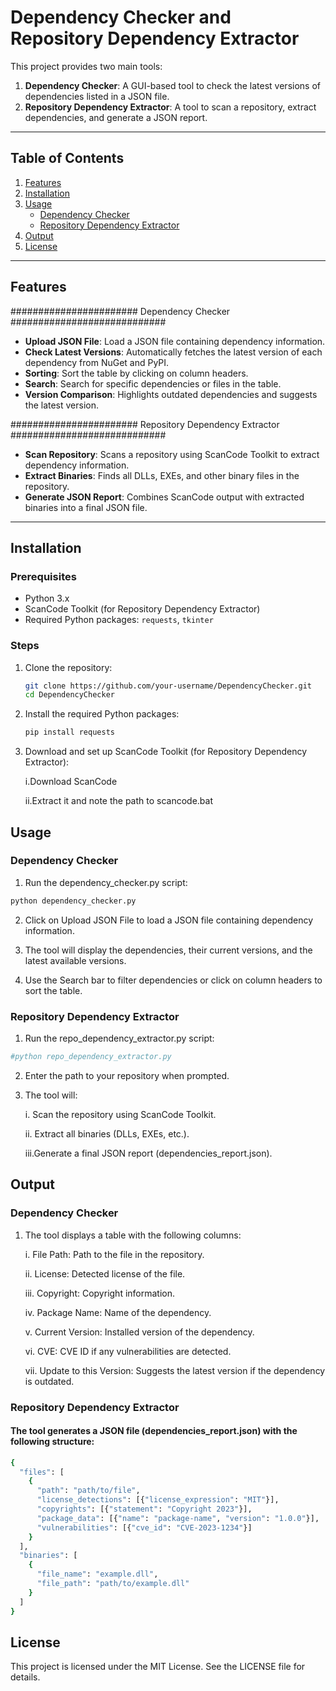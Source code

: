 # Dependency Checker and Repository Dependency Extractor

This project provides two main tools:
1. **Dependency Checker**: A GUI-based tool to check the latest versions of dependencies listed in a JSON file.
2. **Repository Dependency Extractor**: A tool to scan a repository, extract dependencies, and generate a JSON report.

---

## Table of Contents
1. [Features](#features)
2. [Installation](#installation)
3. [Usage](#usage)
   - [Dependency Checker](#dependency-checker)
   - [Repository Dependency Extractor](#repository-dependency-extractor)
4. [Output](#output)
5. [License](#license)

---

## Features

####################### Dependency Checker ############################
- **Upload JSON File**: Load a JSON file containing dependency information.
- **Check Latest Versions**: Automatically fetches the latest version of each dependency from NuGet and PyPI.
- **Sorting**: Sort the table by clicking on column headers.
- **Search**: Search for specific dependencies or files in the table.
- **Version Comparison**: Highlights outdated dependencies and suggests the latest version.

####################### Repository Dependency Extractor ############################
- **Scan Repository**: Scans a repository using ScanCode Toolkit to extract dependency information.
- **Extract Binaries**: Finds all DLLs, EXEs, and other binary files in the repository.
- **Generate JSON Report**: Combines ScanCode output with extracted binaries into a final JSON file.

---

## Installation

### Prerequisites
- Python 3.x
- ScanCode Toolkit (for Repository Dependency Extractor)
- Required Python packages: `requests`, `tkinter`

### Steps ###
1. Clone the repository:
   ```bash
   git clone https://github.com/your-username/DependencyChecker.git
   cd DependencyChecker

2. Install the required Python packages:
   ```bash
   pip install requests

3. Download and set up ScanCode Toolkit (for Repository Dependency Extractor):

   i.Download ScanCode

   ii.Extract it and note the path to scancode.bat

## Usage

### Dependency Checker
1. Run the dependency_checker.py script:
```bash
python dependency_checker.py
```
2. Click on Upload JSON File to load a JSON file containing dependency information.

3. The tool will display the dependencies, their current versions, and the latest available versions.

4. Use the Search bar to filter dependencies or click on column headers to sort the table.

### Repository Dependency Extractor

   1. Run the repo_dependency_extractor.py script:
   ```bash
   #python repo_dependency_extractor.py
   ```
   2. Enter the path to your repository when prompted.

3. The tool will:

   i. Scan the repository using ScanCode Toolkit.

   ii. Extract all binaries (DLLs, EXEs, etc.).

   iii.Generate a final JSON report (dependencies_report.json).


## Output

### Dependency Checker
   1. The tool displays a table with the following columns:

      i. File Path: Path to the file in the repository.

      ii. License: Detected license of the file.

      iii. Copyright: Copyright information.

      iv. Package Name: Name of the dependency.

      v. Current Version: Installed version of the dependency.

      vi. CVE: CVE ID if any vulnerabilities are detected.

      vii. Update to this Version: Suggests the latest version if the dependency is outdated.

### Repository Dependency Extractor

#### The tool generates a JSON file (dependencies_report.json) with the following structure:

```bash
{
  "files": [
    {
      "path": "path/to/file",
      "license_detections": [{"license_expression": "MIT"}],
      "copyrights": [{"statement": "Copyright 2023"}],
      "package_data": [{"name": "package-name", "version": "1.0.0"}],
      "vulnerabilities": [{"cve_id": "CVE-2023-1234"}]
    }
  ],
  "binaries": [
    {
      "file_name": "example.dll",
      "file_path": "path/to/example.dll"
    }
  ]
}
```

## License
This project is licensed under the MIT License. See the LICENSE file for details.
